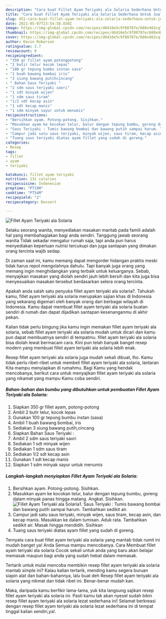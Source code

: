 ```yaml
---
description: "Cara buat Fillet Ayam Teriyaki ala Solaria Sederhana Untuk Jualan"
title: "Cara buat Fillet Ayam Teriyaki ala Solaria Sederhana Untuk Jualan"
slug: 451-cara-buat-fillet-ayam-teriyaki-ala-solaria-sederhana-untuk-jualan
date: 2021-05-07T23:54:58.830Z
image: https://img-global.cpcdn.com/recipes/d6416e5c9f88787e/680x482cq70/fillet-ayam-teriyaki-ala-solaria-foto-resep-utama.jpg
thumbnail: https://img-global.cpcdn.com/recipes/d6416e5c9f88787e/680x482cq70/fillet-ayam-teriyaki-ala-solaria-foto-resep-utama.jpg
cover: https://img-global.cpcdn.com/recipes/d6416e5c9f88787e/680x482cq70/fillet-ayam-teriyaki-ala-solaria-foto-resep-utama.jpg
author: Kevin Roberson
ratingvalue: 3.7
reviewcount: 9
recipeingredient:
- "350 gr fillet ayam potongpotong"
- "2 butir telur kocok lepas"
- "100 gr tepung bumbu instan sasa"
- "1 buah bawang bombai iris"
- "3 siung bawang putihcincang"
- " Bahan Saus Teriyaki "
- "2 sdm saus teriyaki saori"
- "1 sdt minyak wijen"
- "1 sdm saus tiram"
- "1/2 sdt kecap asin"
- "1 sdt kecap manis"
- "1 sdm minyak sayur untuk menumis"
recipeinstructions:
- "Bersihkan ayam. Potong-potong. Sisihkan."
- "Masukkan ayam ke kocokan telur, balur dengan tepung bumbu, goreng dalam minyak panas hingga matang. Angkat. Sisihkan."
- "Saus Teriyaki : Tumis bawang bombai dan bawang putih sampai harum. Tambahkan sedikit air."
- "Campur jadi satu saus teriyaki, minyak wijen, saus tiram, kecap asin, dan kecap manis. Masukkan ke dalam tumisan. Aduk rata. Tambahkan sedikit air. Masak hingga mendidih. Sisihkan"
- "Tuang saus teriyaki diatas ayam fillet yang sudah di goreng."
categories:
- Resep
tags:
- fillet
- ayam
- teriyaki

katakunci: fillet ayam teriyaki 
nutrition: 131 calories
recipecuisine: Indonesian
preptime: "PT19M"
cooktime: "PT54M"
recipeyield: "2"
recipecategory: Dessert

---
```



![Fillet Ayam Teriyaki ala Solaria](https://img-global.cpcdn.com/recipes/d6416e5c9f88787e/680x482cq70/fillet-ayam-teriyaki-ala-solaria-foto-resep-utama.jpg)

Selaku seorang wanita, menyediakan masakan mantab pada famili adalah hal yang membahagiakan bagi anda sendiri. Tanggung jawab seorang  wanita Tidak sekadar mengatur rumah saja, tapi anda pun harus menyediakan keperluan nutrisi tercukupi dan juga santapan yang dimakan orang tercinta wajib sedap.

Di zaman  saat ini, kamu memang dapat mengorder hidangan praktis meski tidak harus repot mengolahnya dahulu. Tapi banyak juga orang yang memang ingin menghidangkan yang terbaik untuk keluarganya. Sebab, menyajikan masakan yang diolah sendiri jauh lebih bersih dan kita juga bisa menyesuaikan masakan tersebut berdasarkan selera orang tercinta. 



Apakah anda salah satu penyuka fillet ayam teriyaki ala solaria?. Tahukah kamu, fillet ayam teriyaki ala solaria merupakan sajian khas di Indonesia yang sekarang digemari oleh banyak orang dari berbagai wilayah di Indonesia. Kamu dapat membuat fillet ayam teriyaki ala solaria buatan sendiri di rumah dan dapat dijadikan santapan kesenanganmu di akhir pekan.

Kalian tidak perlu bingung jika kamu ingin memakan fillet ayam teriyaki ala solaria, sebab fillet ayam teriyaki ala solaria mudah untuk dicari dan kamu pun dapat membuatnya sendiri di tempatmu. fillet ayam teriyaki ala solaria bisa diolah lewat bermacam cara. Kini pun telah banyak banget resep modern yang membuat fillet ayam teriyaki ala solaria lebih enak.

Resep fillet ayam teriyaki ala solaria juga mudah sekali dibuat, lho. Kamu tidak perlu ribet-ribet untuk membeli fillet ayam teriyaki ala solaria, lantaran Kita mampu menyiapkan di rumahmu. Bagi Kamu yang hendak mencobanya, berikut cara untuk menyajikan fillet ayam teriyaki ala solaria yang nikamat yang mampu Kamu coba sendiri.

<!--inarticleads1-->

##### Bahan-bahan dan bumbu yang dibutuhkan untuk pembuatan Fillet Ayam Teriyaki ala Solaria:

1. Siapkan 350 gr fillet ayam, potong-potong
1. Ambil 2 butir telur, kocok lepas
1. Gunakan 100 gr tepung bumbu instan (sasa)
1. Ambil 1 buah bawang bombai, iris
1. Sediakan 3 siung bawang putih,cincang
1. Siapkan  Bahan Saus Teriyaki :
1. Ambil 2 sdm saus teriyaki saori
1. Sediakan 1 sdt minyak wijen
1. Sediakan 1 sdm saus tiram
1. Sediakan 1/2 sdt kecap asin
1. Gunakan 1 sdt kecap manis
1. Siapkan 1 sdm minyak sayur untuk menumis




<!--inarticleads2-->

##### Langkah-langkah menyiapkan Fillet Ayam Teriyaki ala Solaria:

1. Bersihkan ayam. Potong-potong. Sisihkan.
1. Masukkan ayam ke kocokan telur, balur dengan tepung bumbu, goreng dalam minyak panas hingga matang. Angkat. Sisihkan.
<img src="https://img-global.cpcdn.com/steps/2f9c730a4583e5c8/160x128cq70/fillet-ayam-teriyaki-ala-solaria-langkah-memasak-2-foto.jpg" alt="Fillet Ayam Teriyaki ala Solaria">1. Saus Teriyaki : Tumis bawang bombai dan bawang putih sampai harum. Tambahkan sedikit air.
1. Campur jadi satu saus teriyaki, minyak wijen, saus tiram, kecap asin, dan kecap manis. Masukkan ke dalam tumisan. Aduk rata. Tambahkan sedikit air. Masak hingga mendidih. Sisihkan
1. Tuang saus teriyaki diatas ayam fillet yang sudah di goreng.




Ternyata cara buat fillet ayam teriyaki ala solaria yang mantab tidak rumit ini mudah banget ya! Anda Semua mampu mencobanya. Cara Membuat fillet ayam teriyaki ala solaria Cocok sekali untuk anda yang baru akan belajar memasak maupun bagi anda yang sudah hebat dalam memasak.

Tertarik untuk mulai mencoba membikin resep fillet ayam teriyaki ala solaria mantab simple ini? Kalau kalian tertarik, mending kamu segera buruan siapin alat dan bahan-bahannya, lalu buat deh Resep fillet ayam teriyaki ala solaria yang nikmat dan tidak ribet ini. Benar-benar mudah kan. 

Maka, daripada kamu berfikir lama-lama, yuk kita langsung sajikan resep fillet ayam teriyaki ala solaria ini. Pasti kamu tak akan nyesel sudah bikin resep fillet ayam teriyaki ala solaria lezat sederhana ini! Selamat berkreasi dengan resep fillet ayam teriyaki ala solaria lezat sederhana ini di tempat tinggal kalian sendiri,ya!.

